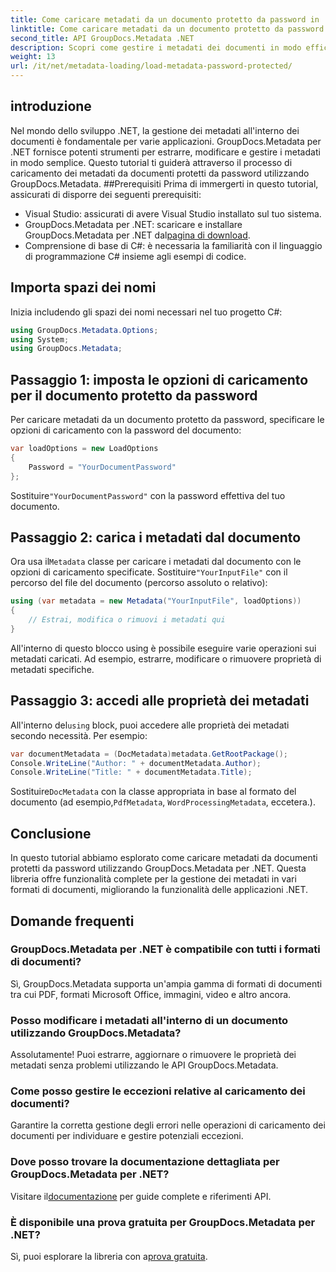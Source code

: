 ```yaml
---
title: Come caricare metadati da un documento protetto da password in .NET
linktitle: Come caricare metadati da un documento protetto da password in .NET
second_title: API GroupDocs.Metadata .NET
description: Scopri come gestire i metadati dei documenti in modo efficiente con GroupDocs.Metadata per .NET. Estrai, modifica e gestisci i metadati senza problemi nelle tue applicazioni .NET.
weight: 13
url: /it/net/metadata-loading/load-metadata-password-protected/
---
```

## introduzione
Nel mondo dello sviluppo .NET, la gestione dei metadati all'interno dei documenti è fondamentale per varie applicazioni. GroupDocs.Metadata per .NET fornisce potenti strumenti per estrarre, modificare e gestire i metadati in modo semplice. Questo tutorial ti guiderà attraverso il processo di caricamento dei metadati da documenti protetti da password utilizzando GroupDocs.Metadata.
##Prerequisiti
Prima di immergerti in questo tutorial, assicurati di disporre dei seguenti prerequisiti:
- Visual Studio: assicurati di avere Visual Studio installato sul tuo sistema.
-  GroupDocs.Metadata per .NET: scaricare e installare GroupDocs.Metadata per .NET dal[pagina di download](https://releases.groupdocs.com/metadata/net/).
- Comprensione di base di C#: è necessaria la familiarità con il linguaggio di programmazione C# insieme agli esempi di codice.

## Importa spazi dei nomi
Inizia includendo gli spazi dei nomi necessari nel tuo progetto C#:
```csharp
using GroupDocs.Metadata.Options;
using System;
using GroupDocs.Metadata;
```
## Passaggio 1: imposta le opzioni di caricamento per il documento protetto da password
Per caricare metadati da un documento protetto da password, specificare le opzioni di caricamento con la password del documento:
```csharp
var loadOptions = new LoadOptions
{
    Password = "YourDocumentPassword"
};
```
 Sostituire`"YourDocumentPassword"` con la password effettiva del tuo documento.
## Passaggio 2: carica i metadati dal documento
 Ora usa il`Metadata` classe per caricare i metadati dal documento con le opzioni di caricamento specificate. Sostituire`"YourInputFile"` con il percorso del file del documento (percorso assoluto o relativo):
```csharp
using (var metadata = new Metadata("YourInputFile", loadOptions))
{
    // Estrai, modifica o rimuovi i metadati qui
}
```
All'interno di questo blocco using è possibile eseguire varie operazioni sui metadati caricati. Ad esempio, estrarre, modificare o rimuovere proprietà di metadati specifiche.
## Passaggio 3: accedi alle proprietà dei metadati
 All'interno del`using` block, puoi accedere alle proprietà dei metadati secondo necessità. Per esempio:
```csharp
var documentMetadata = (DocMetadata)metadata.GetRootPackage();
Console.WriteLine("Author: " + documentMetadata.Author);
Console.WriteLine("Title: " + documentMetadata.Title);
```
 Sostituire`DocMetadata` con la classe appropriata in base al formato del documento (ad esempio,`PdfMetadata`, `WordProcessingMetadata`, eccetera.).

## Conclusione
In questo tutorial abbiamo esplorato come caricare metadati da documenti protetti da password utilizzando GroupDocs.Metadata per .NET. Questa libreria offre funzionalità complete per la gestione dei metadati in vari formati di documenti, migliorando la funzionalità delle applicazioni .NET.

## Domande frequenti
### GroupDocs.Metadata per .NET è compatibile con tutti i formati di documenti?
Sì, GroupDocs.Metadata supporta un'ampia gamma di formati di documenti tra cui PDF, formati Microsoft Office, immagini, video e altro ancora.
### Posso modificare i metadati all'interno di un documento utilizzando GroupDocs.Metadata?
Assolutamente! Puoi estrarre, aggiornare o rimuovere le proprietà dei metadati senza problemi utilizzando le API GroupDocs.Metadata.
### Come posso gestire le eccezioni relative al caricamento dei documenti?
Garantire la corretta gestione degli errori nelle operazioni di caricamento dei documenti per individuare e gestire potenziali eccezioni.
### Dove posso trovare la documentazione dettagliata per GroupDocs.Metadata per .NET?
 Visitare il[documentazione](https://tutorials.groupdocs.com/metadata/net/) per guide complete e riferimenti API.
### È disponibile una prova gratuita per GroupDocs.Metadata per .NET?
 Sì, puoi esplorare la libreria con a[prova gratuita](https://releases.groupdocs.com/).
